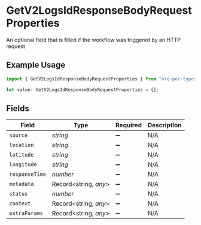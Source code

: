 # GetV2LogsIdResponseBodyRequestProperties

An optional field that is filled if the workflow was triggered by an HTTP request

## Example Usage

```typescript
import { GetV2LogsIdResponseBodyRequestProperties } from "orq-poc-typescript-multi-env-version/models/operations";

let value: GetV2LogsIdResponseBodyRequestProperties = {};
```

## Fields

| Field                 | Type                  | Required              | Description           |
| --------------------- | --------------------- | --------------------- | --------------------- |
| `source`              | *string*              | :heavy_minus_sign:    | N/A                   |
| `location`            | *string*              | :heavy_minus_sign:    | N/A                   |
| `latitude`            | *string*              | :heavy_minus_sign:    | N/A                   |
| `longitude`           | *string*              | :heavy_minus_sign:    | N/A                   |
| `responseTime`        | *number*              | :heavy_minus_sign:    | N/A                   |
| `metadata`            | Record<string, *any*> | :heavy_minus_sign:    | N/A                   |
| `status`              | *number*              | :heavy_minus_sign:    | N/A                   |
| `context`             | Record<string, *any*> | :heavy_minus_sign:    | N/A                   |
| `extraParams`         | Record<string, *any*> | :heavy_minus_sign:    | N/A                   |